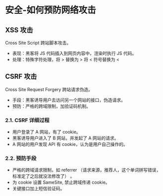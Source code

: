 # 安全-如何预防网络攻击

## XSS 攻击

Cross Site Script 跨站脚本攻击。

- 表现：黑客将 JS  代码插入到网页内容中，渲染时执行 JS 代码。
- 处理：特殊字符处理，将 > 替换为 &gt; 将 < 符号替换为 &lt;

## CSRF 攻击

Cross Site Request Forgery 跨站请求伪造。

- 手段：黑客诱导用户去访问另一个网站的接口，伪造请求。
- 预防：严格的跨域限制，加验证码机制。

### 2.1. CSRF 详细过程

- 用户登录了 A 网站，有了 cookie。
- 黑客诱导用户进入了 B 网站，并发起了 A 网站的请求。
- A 网站的用户发现 API 有 cookie，认为是用户自己操作的。

### 2.2. 预防手段

- 严格的跨域请求限制，如 referrer （请求来源，推荐人，这个单词拼写错误，标准定了之后就没法修改了） 。
- 为 cookie 设置 SameSite, 禁止跨域传递 cookie。
- 关键接口加上短信验证码。
